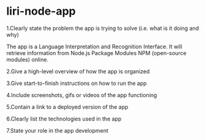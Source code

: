 # liri-node-app

1.Clearly state the problem the app is trying to solve (i.e. what is it doing and why)

 The app is a Language Interpretation and Recognition Interface.
 It will retrieve information from Node.js Package Modules NPM (open-source modules) online.
 

2.Give a high-level overview of how the app is organized

3.Give start-to-finish instructions on how to run the app

4.Include screenshots, gifs or videos of the app functioning

5.Contain a link to a deployed version of the app

6.Clearly list the technologies used in the app

7.State your role in the app development
